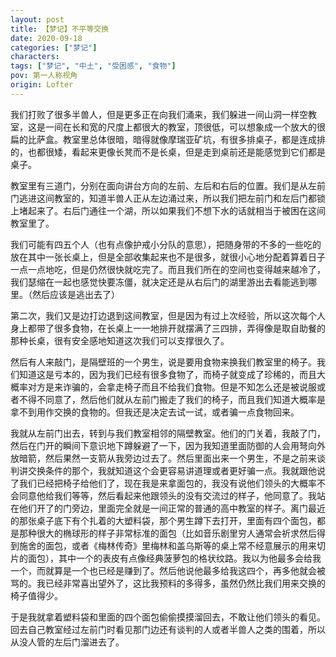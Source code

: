 ```yaml
---
layout: post
title: 【梦记】不平等交换
date: 2020-09-18
categories: ["梦记"]
characters: 
tags: ["梦记", "中土", "受困感", "食物"]
pov: 第一人称视角
origin: Lofter
---
```


我们打败了很多半兽人，但是更多正在向我们涌来，我们躲进一间山洞一样空教室，这是一间在长和宽的尺度上都很大的教室，顶很低，可以想象成一个放大的很扁的比萨盒。教室里总体很暗，暗得就像摩瑞亚矿坑，有很多排桌子，都是连成排的，也都很矮，看起来更像长凳而不是长桌，但是走到桌前还是能感觉到它们都是桌子。

教室里有三道门，分别在面向讲台方向的左前、左后和右后的位置。我们是从左前门逃进这间教室的，知道半兽人正从左边涌过来，所以我们把左前门和左后门都锁上堵起来了。右后门通往一个湖，所以如果我们不想下水的话就相当于被困在这间教室里了。

我们可能有四五个人（也有点像护戒小分队的意思），把随身带的不多的一些吃的放在其中一张长桌上，但是全部收集起来也不是很多，就很小心地分配着算着日子一点一点地吃，但是仍然很快就吃完了。而且我们所在的空间也变得越来越冷了，我们瑟缩在一起也感觉快要冻僵，就决定还是从右后门的湖里游出去看能逃到哪里。（然后应该是逃出去了）

第二次，我们又是边打边退到这间教室，但是因为有过上次经验，所以这次每个人身上都带了很多食物，在长桌上一一地排开就摆满了三四排，弄得像是取自助餐的那种长桌，很有安全感地知道这次我们可以支撑很久了。

然后有人来敲门，是隔壁班的一个男生，说是要用食物来换我们教室里的椅子。我们知道这是亏本的，因为我们已经有很多食物了，而椅子就变成了珍稀的，而且大概率对方是来诈骗的，会拿走椅子而且不给我们食物。但是不知怎么还是被说服或者不得不同意了，然后他们就从左前门搬走了我们的椅子，而且我们知道大概率是拿不到用作交换的食物的。但我还是决定去试一试，或者骗一点食物回来。

我就从左前门出去，转到与我们教室相邻的隔壁教室。他们的门关着，我敲了门，然后在门开的瞬间下意识地下蹲躲避了一下，因为我知道里面防御的人会用弩向外放暗箭，然后果然一支箭从我旁边过去了。然后里面出来一个男生，不是之前来谈判讲交换条件的那个，我就知道这个会更容易讲道理或者更好骗一点。我就跟他说了我们已经把椅子给他们了，现在我是来拿面包的，我没有说他们领头的大概率不会同意他给我们等等，然后看起来他跟领头的没有交流过的样子，他同意了。我站在他们开了的门旁边，里面完全就是一间正常的普通的高中教室的样子。离门最近的那张桌子底下有个扎着的大塑料袋，那个男生蹲下去打开，里面有四个面包，都是那种很大的椭球形的样子非常标准的面包（比如音乐剧里穷人通常会祈求然后得到施舍的面包，或者《梅林传奇》里梅林和盖乌斯等的桌上常不经意展示的用来切片的面包），其中一个的表皮有点像经典菠萝包的格状纹路。我以为他最多会给我一个，而就算是一个也已经是赚到了。然后他说他最多给我这四个，再多他就会被骂的。我已经非常喜出望外了，这比我预料的多得多，虽然仍然比我们用来交换的椅子值得少。

于是我就拿着塑料袋和里面的四个面包偷偷摸摸溜回去，不敢让他们领头的看见。回去自己教室经过左前门时看见那门边还有谈判的人或者半兽人之类的围着，所以从没人管的左后门溜进去了。

